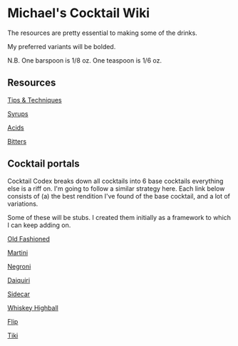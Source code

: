 # Michael's Cocktail Wiki
The resources are pretty essential to making some of the drinks.

My preferred variants will be bolded.

N.B. One barspoon is 1/8 oz. One teaspoon is 1/6 oz.

## Resources
[Tips & Techniques](techniques.md)

[Syrups](syrups.md)

[Acids](acids.md)

[Bitters](bitters.md)


## Cocktail portals
Cocktail Codex breaks down all cocktails into 6 base cocktails everything else
is a riff on. I'm going to follow a similar strategy here. Each link below
consists of (a) the best rendition I've found of the base cocktail, and a lot of
variations.

Some of these will be stubs. I created them initially as a framework to which I
can keep adding on.

[Old Fashioned](old_fashioned.md)

[Martini](martini.md)

[Negroni](negroni.md)

[Daiquiri](daiquiri.md)

[Sidecar](sidecar.md)

[Whiskey Highball](highball.md)

[Flip](flip.md)

[Tiki](tiki.md)
